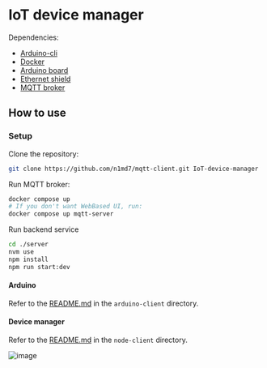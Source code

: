 # IoT device manager

Dependencies:
- [Arduino-cli](https://arduino.github.io/arduino-cli/latest/installation/)
- [Docker](https://docs.docker.com/engine/install/)
- [Arduino board](https://store.arduino.cc/arduino-mega-2560-rev3)
- [Ethernet shield](https://store.arduino.cc/arduino-ethernet-shield-2)
- [MQTT broker](https://mosquitto.org/download/)


## How to use

### Setup

Clone the repository:

```bash
git clone https://github.com/n1md7/mqtt-client.git IoT-device-manager
```

Run MQTT broker:

```bash
docker compose up
# If you don't want WebBased UI, run:
docker compose up mqtt-server
```

Run backend service

```bash
cd ./server
nvm use
npm install
npm run start:dev
```

#### Arduino

Refer to the [README.md](arduino-client/README.md) in the `arduino-client` directory.

#### Device manager

Refer to the [README.md](node-client/README.md) in the `node-client` directory.


![image](https://github.com/n1md7/IoT-Device-Manager/assets/6734058/959ec731-b737-42c7-8736-18180dfe1587)

